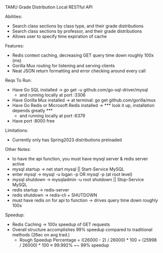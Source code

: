 TAMU Grade Distribution Local RESTful API

Abilities: 
- Search class sections by class type, and their grade distributions
- Search class sections by professor, and their grade distributions
- Allows user to specify time expiration of cache

Features:
- Redis context caching, decreasing GET query time down roughly 100x (ms)
- Gorilla Mux routing for listening and serving clients
- Neat JSON return formatting and error checking around every call

Reqs To Run:
- Have Go SQL installed -> go get -u github.com/go-sql-driver/mysql
    - and running locally at port :3306
- Have Gorilla Mux installed -> at terminal: go get github.com/gorilla/mux
- Have Go Redis or Microsoft Redis installed -> *** look it up, installation depends greatly ***
    - and running locally at port :6379
- Have port :8000 free

Limitations:
- Currently only has Spring2023 distributions preloaded

Other Notes:
- to have the api function, you must have mysql server & redis server active
- mysql startup -> net start mysql || Start-Service MySQL
- enter mysql -> mysql -u logan -p OR mysql -p (at root level)
- mysql shutdown -> mysqladmin -u root shutdown || Stop-Service MySQL
- redis startup -> redis-server
- redis shutdown -> redis-cli + SHUTDOWN
- must have redis on for api to function -> drives query time down roughly 100x

Speedup:
- Redis Caching -> 100x speedup of GET requests
- Overall structure accomplishes 99% speedup compared to traditional methods (26ec on avg trad.)
    - Rough Speedup Percentage = ((26000 - 2) / 26000) * 100 = (25998 / 26000) * 100 ≈ 99.992% ~~ 99% speedup